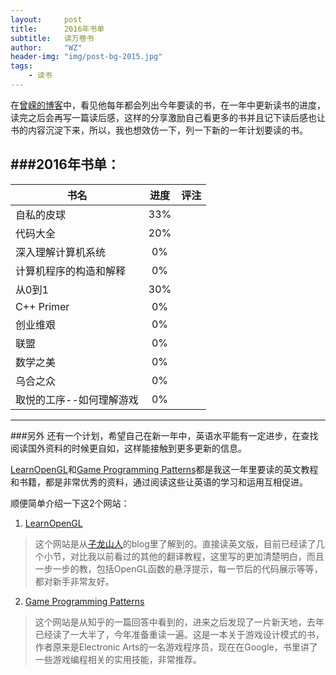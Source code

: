 ```yaml
---
layout:     post
title:      2016年书单
subtitle:   读万卷书
author:     "WZ"
header-img: "img/post-bg-2015.jpg"
tags:
    - 读书
---
```

在[曾嵘的博客](http://zengrong.net)中，看见他每年都会列出今年要读的书，在一年中更新读书的进度，读完之后会再写一篇读后感，这样的分享激励自己看更多的书并且记下读后感也让书的内容沉淀下来，所以，我也想效仿一下，列一下新的一年计划要读的书。

###2016年书单：
------

书名 | 进度 | 评注
----|:-----:|-----
自私的皮球|33%|
代码大全|20%|
深入理解计算机系统|0%|
计算机程序的构造和解释|0%|
从0到1|30%|
C++ Primer|0%|
创业维艰|0%|
联盟|0%|
数学之美|0%|
乌合之众|0%|
取悦的工序--如何理解游戏|0%|

---------

###另外
还有一个计划，希望自己在新一年中，英语水平能有一定进步，在查找阅读国外资料的时候更自如，这样能接触到更多更新的信息。

[LearnOpenGL](http://learnopengl.com)和[Game Programming Patterns](http://gameprogrammingpatterns.com)都是我这一年里要读的英文教程和书籍，都是非常优秀的资料，通过阅读这些让英语的学习和运用互相促进。

顺便简单介绍一下这2个网站：

1. [LearnOpenGL](http://learnopengl.com)
> 这个网站是从[子龙山人](http://zilongshanren.com/blog/2015-11-23-a-few-good-habit-i-keep-for-years.html)的blog里了解到的。直接读英文版，目前已经读了几个小节，对比我以前看过的其他的翻译教程，这里写的更加清楚明白，而且一步一步的教，包括OpenGL函数的悬浮提示，每一节后的代码展示等等，都对新手非常友好。

2. [Game Programming Patterns](http://gameprogrammingpatterns.com)
> 这个网站是从知乎的一篇回答中看到的，进来之后发现了一片新天地，去年已经读了一大半了，今年准备重读一遍。这是一本关于游戏设计模式的书，作者原来是Electronic Arts的一名游戏程序员，现在在Google，书里讲了一些游戏编程相关的实用技能，非常推荐。
